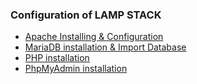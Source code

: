 ### Configuration of LAMP STACK

- [Apache Installing & Configuration](APACHE.md)
- [MariaDB installation & Import Database](MARIADB.md)
- [PHP installation](PHP.md)
- [PhpMyAdmin installation](PHPMYADMIN.md)